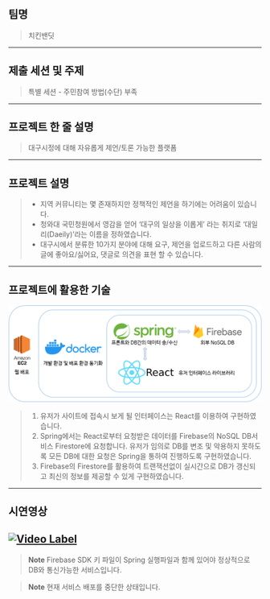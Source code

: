 ## 팀명
> 치킨밴딧
---
## 제출 세션 및 주제
> 특별 세션 - 주민참여 방법(수단) 부족
---
## 프로젝트 한 줄 설명
> 대구시정에 대해 자유롭게 제언/토론 가능한 플랫폼
---
## 프로젝트 설명
>* 지역 커뮤니티는 몇 존재하지만 정책적인 제언을 하기에는 어려움이 있습니다.
>* 청와대 국민청원에서 영감을 얻어 ‘대구의 일상을 이롭게’ 라는 취지로 ‘대일리(Daeily)’라는 이름을 정하였습니다.
>* 대구시에서 분류한 10가지 분야에 대해 요구, 제언을 업로드하고 다른 사람의 글에 좋아요/싫어요, 댓글로 의견을 표현 할 수 있습니다.
---
## 프로젝트에 활용한 기술
![stack](./public/stack.png)
> 1. 유저가 사이트에 접속시 보게 될 인터페이스는 React를 이용하여 구현하였습니다.
> 2. Spring에서는 React로부터 요청받은 데이터를 Firebase의 NoSQL DB서비스 Firestore에 요청합니다. 유저가 임의로 DB를 변조 및 악용하지 못하도록 모든 DB에 대한 요청은 Spring을 통하여 진행하도록 구현하였습니다.
> 3. Firebase의 Firestore를 활용하여 트랜잭션없이 실시간으로 DB가 갱신되고 최신의 정보를 제공할 수 있게 구현하였습니다.
---
## 시연영상
[![Video Label](http://img.youtube.com/vi/W9Gl-UW2I6U/0.jpg)](https://youtu.be/W9Gl-UW2I6U)
---
>**Note**
> Firebase SDK 키 파일이 Spring 실행파일과 함께 있어야 정상적으로 DB와 통신가능한 서비스입니다.  

>**Note**
> 현재 서비스 배포를 중단한 상태입니다.
